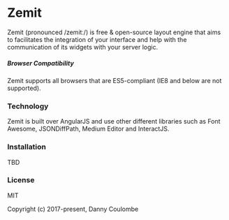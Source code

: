 # Zemit

Zemit \(pronounced /zemitː/\) is free & open-source layout engine that aims to facilitates the integration of your interface and help with the communication of its widgets with your server logic.

##### Browser Compatibility

Zemit supports all browsers that are ES5-compliant \(IE8 and below are not supported\).

### Technology

Zemit is built over AngularJS and use other different libraries such as Font Awesome, JSONDiffPath, Medium Editor and InteractJS.

### Installation

TBD

### 

### License

MIT

Copyright \(c\) 2017-present, Danny Coulombe

